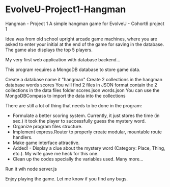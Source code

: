 # EvolveU-Project1-Hangman

Hangman - Project 1
A simple hangman game for EvolveU - Cohort6 project 1

Idea was from old school upright arcade game machines, where you are asked to enter your initial at the end of the game for saving in the database. The game also displays the top 5 players.

My very first web application with database backend...

This program requires a MongoDB database to store game data.

Create a database name it "hangman"
Create 2 collections in the hangman database
words
scores
You will find 2 files in JSON format contain the 2 collections in the data files folder
scores.json
words.json
You can use the MongoDBCompass to import the data into the collections

There are still a lot of thing that needs to be done in the program:
- Formulate a better scoring system. Currently, it just stores the time (in sec.) it took the player to successfully guess the mystery word.
- Organize program files structure.
- Implement express.Router to properly create modular, mountable route handlers.
- Make game interface attractive.
- Added! - Display a clue about the mystery word (Category: Place, Thing, etc.). My wife gave me heck for this one.
- Clean up the codes specially the variables used.
Many more...

Run it wih node server.js

Enjoy playing the game. Let me know if you find any bugs.
